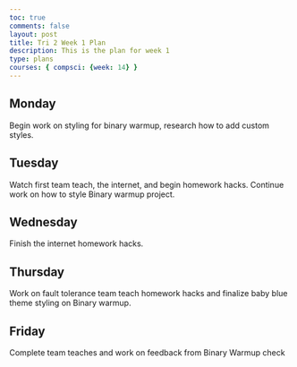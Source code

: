 ```yaml
---
toc: true
comments: false
layout: post
title: Tri 2 Week 1 Plan
description: This is the plan for week 1
type: plans
courses: { compsci: {week: 14} }
---
```


## Monday
Begin work on styling for binary warmup, research how to add custom styles.
## Tuesday
Watch first team teach, the internet, and begin homework hacks. Continue work on how to style Binary warmup project.
## Wednesday
Finish the internet homework hacks.
## Thursday
Work on fault tolerance team teach homework hacks and finalize baby blue theme styling on Binary warmup.
## Friday
Complete team teaches and work on feedback from Binary Warmup check